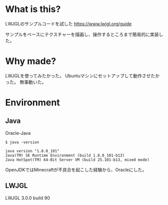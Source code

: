 
# What is this?

LWJGLのサンプルコードを試した
https://www.lwjgl.org/guide

サンプルをベースにテクスチャーを描画し、操作するところまで簡易的に実装した。

# Why made?

LWJGLを使ってみたかった。
Ubuntuマシンにセットアップして動作させたかった。
無事動いた。


# Environment

## Java

Oracle-Java

```
$ java -version

java version "1.8.0_101"
Java(TM) SE Runtime Environment (build 1.8.0_101-b13)
Java HotSpot(TM) 64-Bit Server VM (build 25.101-b13, mixed mode)
```

OpenJDKではMinecraftが不具合を起こした経験から、Oracleにした。

## LWJGL
LWJGL 3.0.0 build 90


